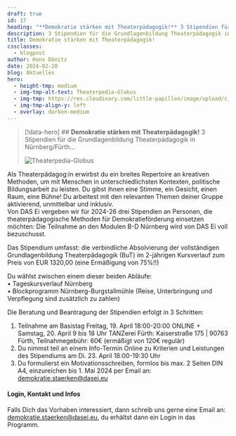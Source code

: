 ```yaml
---
draft: true
id: 17
heading: "**Demokratie stärken mit Theaterpädagogik!** 3 Stipendien für die Grundlagenbildung Theaterpädagogik in Nürnberg/Fürth..."
description: 3 Stipendien für die Grundlagenbildung Theaterpädagogik in Nürnberg/Fürth...
title: Demokratie stärken mit Theaterpädagogik!
cssclasses:
  - blogpost
author: Hans Dönitz
date: 2024-02-20
blog: Aktuelles
hero:
  - height-tmp: medium
  - img-tmp-alt-text: Theaterpedia-Globus
  - img-tmp: https://res.cloudinary.com/little-papillon/image/upload/c_fill,w_920,h_518,ar_16:9,g_auto/v1676759847/dasei/aus0_home1.jpg
  - img-tmp-align-y: left
  - overlay: darken-medium
---
```

> [!data-hero] ## **Demokratie stärken mit Theaterpädagogik!** 3 Stipendien für die Grundlagenbildung Theaterpädagogik in Nürnberg/Fürth...
> 
> ![Theaterpedia-Globus](https://res.cloudinary.com/little-papillon/image/upload/c_fill,w_920,h_518,ar_16:9,g_auto/v1676759847/dasei/aus0_home1.jpg)

<!-- PUBLISH-FROM-HERE -->

Als Theaterpädagog:in erwirbst du ein breites Repertoire an kreativen Methoden, um mit Menschen in unterschiedlichsten Kontexten, politische Bildungsarbeit zu leisten. Du gibst ihnen eine Stimme, ein Gesicht, einen Raum, eine Bühne! Du arbeitest mit den relevanten Themen deiner Gruppe aktivierend, unmittelbar und inklusiv.   
Von DAS Ei vergeben wir für 2024-26 drei Stipendien an Personen, die theaterpädagogische Methoden für Demokratieförderung einsetzen möchten: Die Teilnahme an den Modulen B-D Nürnberg wird von DAS Ei voll bezuschusst.

  
Das Stipendium umfasst: die verbindliche Absolvierung der vollständigen Grundlagenbildung Theaterpädagogik (BuT) im 2-jährigen Kursverlauf zum Preis von EUR 1320,00 (eine Ermäßigung von 75%!!)

  
Du wählst zwischen einem dieser beiden Abläufe:  
• Tageskursverlauf Nürnberg  
• Blockprogramm Nürnberg-Burgstallmühle (Reise, Unterbringung und Verpflegung sind zusätzlich zu zahlen)  
  
Die Beratung und Beantragung der Stipendien erfolgt in 3 Schritten:  
1. Teilnahme am Basistag Freitag, 19. April 18:00-20:00 ONLINE + Samstag, 20. April 9 bis 18 Uhr TANZerei Fürth: Kaiserstraße 175 | 90763 Fürth, Teilnahmegebühr: 60€ (ermäßigt von 120€ regulär)  
2. Du nimmst teil an einem Info-Termin Online zu Kriterien und Leistungen des Stipendiums am Di. 23. April 18:00-19:30 Uhr  
3. Du formulierst ein Motivationsschreiben, formlos bis max. 2 Seiten DIN A4, einzureichen bis 1. Mai 2024 per Email an: [demokratie.staerken@dasei.eu](https://demokratie.staerken@dasei.eu)

#### Login, Kontakt und Infos

Falls Dich das Vorhaben interessiert, dann schreib uns gerne eine Email an: [demokratie.staerken@dasei.eu,](https://demokratie.staerken@dasei.eu,) du erhältst dann ein Login in das Programm.